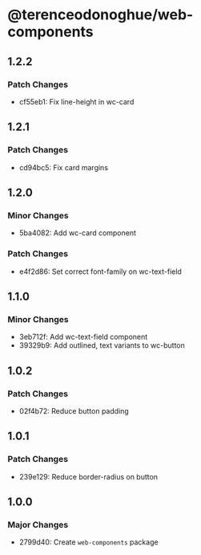 # @terenceodonoghue/web-components

## 1.2.2

### Patch Changes

- cf55eb1: Fix line-height in wc-card

## 1.2.1

### Patch Changes

- cd94bc5: Fix card margins

## 1.2.0

### Minor Changes

- 5ba4082: Add wc-card component

### Patch Changes

- e4f2d86: Set correct font-family on wc-text-field

## 1.1.0

### Minor Changes

- 3eb712f: Add wc-text-field component
- 39329b9: Add outlined, text variants to wc-button

## 1.0.2

### Patch Changes

- 02f4b72: Reduce button padding

## 1.0.1

### Patch Changes

- 239e129: Reduce border-radius on button

## 1.0.0

### Major Changes

- 2799d40: Create `web-components` package
